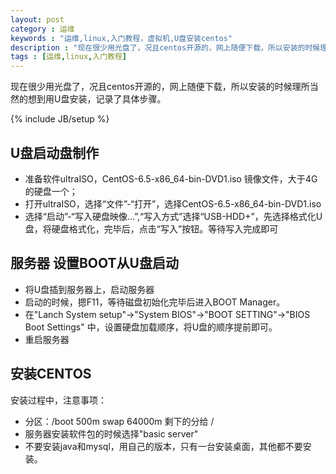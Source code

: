 ```yaml
---
layout: post
category : 运维
keywords : "运维,linux,入门教程，虚拟机,U盘安装centos"
description : "现在很少用光盘了，况且centos开源的，网上随便下载，所以安装的时候理所当然的想到用U盘安装，记录了具体步骤。"
tags : [运维,linux,入门教程]
---
```


 现在很少用光盘了，况且centos开源的，网上随便下载，所以安装的时候理所当然的想到用U盘安装，记录了具体步骤。
<!--break-->

{% include JB/setup %}

## U盘启动盘制作 
- 准备软件ultraISO，CentOS-6.5-x86_64-bin-DVD1.iso 镜像文件，大于4G的硬盘一个；
- 打开ultraISO，选择“文件”-“打开”，选择CentOS-6.5-x86_64-bin-DVD1.iso 
- 选择“启动”-“写入硬盘映像...”,“写入方式”选择“USB-HDD+”，先选择格式化U盘，将硬盘格式化，完毕后，点击“写入”按钮。等待写入完成即可

## 服务器 设置BOOT从U盘启动 ## 
- 将U盘插到服务器上，启动服务器
- 启动的时候，摁F11，等待磁盘初始化完毕后进入BOOT Manager。
- 在"Lanch System setup"->"System BIOS"->"BOOT SETTING"->"BIOS Boot Settings" 中，设置硬盘加载顺序，将U盘的顺序提前即可。
- 重启服务器

## 安装CENTOS ##

安装过程中，注意事项：

- 	分区：/boot 500m   swap 64000m 剩下的分给 /
- 	服务器安装软件包的时候选择"basic server"
- 	不要安装java和mysql，用自己的版本，只有一台安装桌面，其他都不要安装。